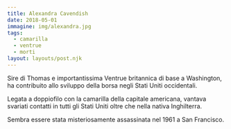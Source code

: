 ```yaml
---
title: Alexandra Cavendish
date: 2018-05-01
immagine: img/alexandra.jpg
tags:
  - camarilla
  - ventrue
  - morti
layout: layouts/post.njk
---
```


Sire di Thomas e importantissima Ventrue britannica di base a Washington, ha contribuito allo sviluppo della borsa negli Stati Uniti occidentali.

Legata a doppiofilo con la camarilla della capitale americana, vantava svariati contatti in tutti gli Stati Uniti oltre che nella nativa Inghilterra.

Sembra essere stata misteriosamente assassinata nel 1961 a San Francisco.